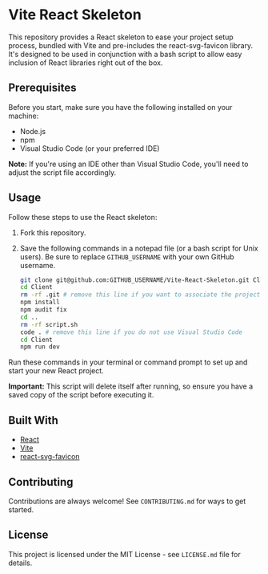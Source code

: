 # Vite React Skeleton
This repository provides a React skeleton to ease your project setup process, bundled with Vite and pre-includes the react-svg-favicon library. It's designed to be used in conjunction with a bash script to allow easy inclusion of React libraries right out of the box.

## Prerequisites

Before you start, make sure you have the following installed on your machine:

- Node.js
- npm
- Visual Studio Code (or your preferred IDE)

**Note:** If you're using an IDE other than Visual Studio Code, you'll need to adjust the script file accordingly.

## Usage

Follow these steps to use the React skeleton:

1. Fork this repository.
2. Save the following commands in a notepad file (or a bash script for Unix users). Be sure to replace `GITHUB_USERNAME` with your own GitHub username.

    ```bash
    git clone git@github.com:GITHUB_USERNAME/Vite-React-Skeleton.git Client
    cd Client
    rm -rf .git # remove this line if you want to associate the project with the forked repo
    npm install
    npm audit fix
    cd ..
    rm -rf script.sh
    code . # remove this line if you do not use Visual Studio Code
    cd Client
    npm run dev
    ```

Run these commands in your terminal or command prompt to set up and start your new React project.

**Important:** This script will delete itself after running, so ensure you have a saved copy of the script before executing it.

## Built With

- [React](https://reactjs.org/)
- [Vite](https://vitejs.dev/)
- [react-svg-favicon](https://www.npmjs.com/package/react-svg-favicon)

## Contributing

Contributions are always welcome! See `CONTRIBUTING.md` for ways to get started.

## License

This project is licensed under the MIT License - see `LICENSE.md` file for details.
